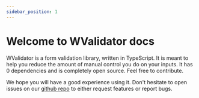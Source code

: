 ```yaml
---
sidebar_position: 1
---
```


# Welcome to WValidator docs

WValidator is a form validation library, written in TypeScript. It is meant to help you reduce the amount of manual control you do on your inputs. 
It has 0 dependencies and is completely open source. Feel free to contribute. 

We hope you will have a good experience using it. Don't hesitate to open issues on our [github repo](https://github.com/TheWisePigeon/validator/issues) to either request features or report bugs.